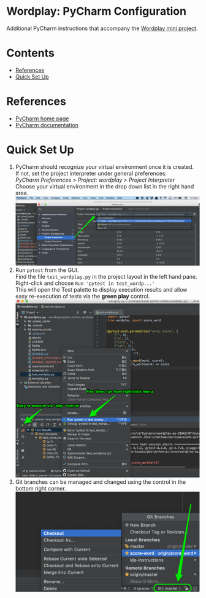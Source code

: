 # Wordplay: PyCharm Configuration

Additional PyCharm instructions that accompany the [Wordplay mini project](https://github.com/PDXPythonPirates/wordplay).

# Contents
- [References](#references)
- [Quick Set Up](#quick-set-up)

# References
- [PyCharm home page](https://www.jetbrains.com/pycharm/)
- [PyCharm documentation](https://www.jetbrains.com/pycharm/documentation/)

# Quick Set Up

1) PyCharm should recognize your virtual environment once it is created.  
  If not, set the project interpreter under general preferences:  
  _PyCharm Preferences > Project: wordplay > Project Interpreter_  
  Choose your virtual environment in the drop down list in the right hand area.  
  ![PyCharm project interpreter](readme_assets/pycharm_project_interpreter.png)
2) Run `pytest` from the GUI.  
  Find the file `test_wordplay.py` in the project layout in the left hand pane.  
  Right-click and choose `Run 'pytest in test_wordp...'`  
  This will open the Test palette to display execution results and allow easy re-execution of tests via the **green play** control.  
  ![PyCharm running pytest](readme_assets/pycharm_tests_palette.png)
3) Git branches can be managed and changed using the control in the bottom right corner.  
  ![PyCharm Git menu](readme_assets/pycharm_git_menu.png)



